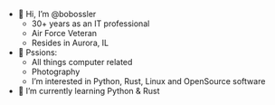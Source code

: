 - 👋 Hi, I’m @bobossler
    - 30+ years as an IT professional
    - Air Force Veteran
    - Resides in Aurora, IL
- 👀 Pssions:
    - All things computer related
    - Photography
    - I’m interested in Python, Rust, Linux and OpenSource software
- 🌱 I’m currently learning Python & Rust

<!---
- 💞️ I’m looking to collaborate on ...
- 📫 How to reach me ...
--->

<!---
bobossler/bobossler is a ✨ special ✨ repository because its `README.md` (this file) appears on your GitHub profile.
You can click the Preview link to take a look at your changes.
--->
